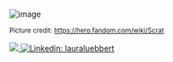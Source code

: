 &nbsp;  
&nbsp;   
&nbsp;  
&nbsp;  

![image](https://user-images.githubusercontent.com/56094636/212572103-18b099c1-7da4-4a20-871f-ff5bb5999e60.png)

<sub>Picture credit: https://hero.fandom.com/wiki/Scrat</sub>  
  
<a href="https://twitter.com/neuroluebbert" ><img src="https://img.shields.io/twitter/follow/neuroluebbert.svg?style=social" /> </a>
[![Linkedin: lauraluebbert](https://img.shields.io/badge/-lauraluebbert-blue?style=round-square&logo=Linkedin&logoColor=white&link=https://www.linkedin.com/in/thaianebraga/)](https://www.linkedin.com/in/lauraluebbert/)  
<!--
**lauraluebbert/lauraluebbert** is a ✨ _special_ ✨ repository because its `README.md` (this file) appears on your GitHub profile.

Here are some ideas to get you started:

- 🔭 I’m currently working on ...
- 🌱 I’m currently learning ...
- 👯 I’m looking to collaborate on ...
- 🤔 I’m looking for help with ...
- 💬 Ask me about ...
- 📫 How to reach me: ...
- 😄 Pronouns: ...
- ⚡ Fun fact: ...
-->
